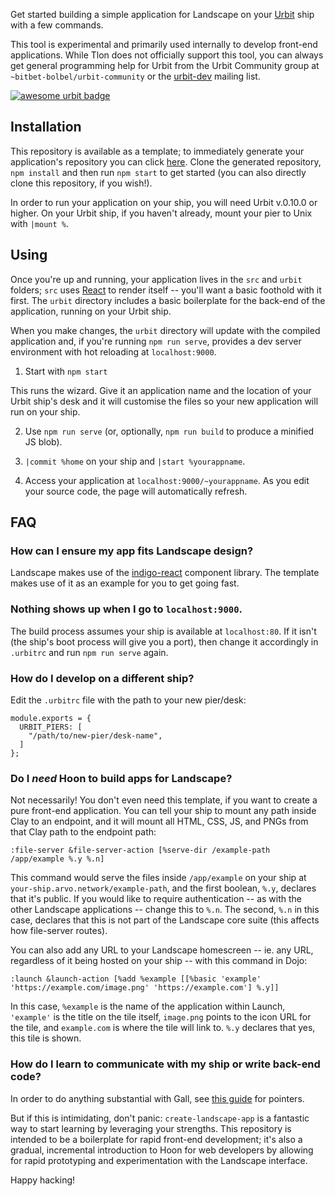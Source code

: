 Get started building a simple application for Landscape on your [Urbit](http://urbit.org) ship with a few commands.

This tool is experimental and primarily used internally to develop front-end applications. While Tlon does not officially support this tool, you can always get general programming help for Urbit from the Urbit Community group at `~bitbet-bolbel/urbit-community` or the [urbit-dev](https://groups.google.com/a/urbit.org/forum/#!forum/dev) mailing list.

[![awesome urbit badge](https://img.shields.io/badge/~-awesome%20urbit-lightgrey)](https://github.com/urbit/awesome-urbit)

## Installation

This repository is available as a template; to immediately generate your application's repository you can click [here](https://github.com/urbit/create-landscape-app/generate). Clone the generated repository, `npm install` and then run `npm start` to get started (you can also directly clone this repository, if you wish!).

In order to run your application on your ship, you will need Urbit v.0.10.0 or higher. On your Urbit ship, if you haven't already, mount your pier to Unix with `|mount %`.

## Using

Once you're up and running, your application lives in the `src` and `urbit` folders; `src` uses [React](https://reactjs.org) to render itself -- you'll want a basic foothold with it first. The `urbit` directory includes a basic boilerplate for the back-end of the application, running on your Urbit ship.

When you make changes, the `urbit` directory will update with the compiled application and, if you're running `npm run serve`, provides a dev server environment with hot reloading at `localhost:9000`.

1. Start with `npm start`

This runs the wizard. Give it an application name and the location of your Urbit ship's desk and it will customise the files so your new application will run on your ship.

2. Use `npm run serve` (or, optionally, `npm run build` to produce a minified JS blob).

3. `|commit %home` on your ship and `|start %yourappname`.

4. Access your application at `localhost:9000/~yourappname`. As you edit your source code, the page will automatically refresh.

## FAQ

### How can I ensure my app fits Landscape design?

Landscape makes use of the [indigo-react](https://urbit.github.io/indigo-react/) component library. The template makes use of it as an example for you to get going fast.

### Nothing shows up when I go to `localhost:9000`.

The build process assumes your ship is available at `localhost:80`. If it isn't (the ship's boot process will give you a port), then change it accordingly in `.urbitrc` and run `npm run serve` again.

### How do I develop on a different ship?

Edit the `.urbitrc` file with the path to your new pier/desk:

```
module.exports = {
  URBIT_PIERS: [
    "/path/to/new-pier/desk-name",
  ]
};
```

### Do I *need* Hoon to build apps for Landscape?

Not necessarily! You don't even need this template, if you want to create a pure front-end application. You can tell your ship to mount any path inside Clay to an endpoint, and it will mount all HTML, CSS, JS, and PNGs from that Clay path to the endpoint path:

```
:file-server &file-server-action [%serve-dir /example-path /app/example %.y %.n]
```

This command would serve the files inside `/app/example` on your ship at `your-ship.arvo.network/example-path`, and the first boolean, `%.y`, declares that it's public. If you would like to require authentication -- as with the other Landscape applications -- change this to `%.n`. The second, `%.n` in this case, declares that this is not part of the Landscape core suite (this affects how file-server routes).

You can also add any URL to your Landscape homescreen -- ie. any URL, regardless of it being hosted on your ship -- with this command in Dojo:

```
:launch &launch-action [%add %example [[%basic 'example' 'https://example.com/image.png' 'https://example.com'] %.y]]
```

In this case, `%example` is the name of the application within Launch, `'example'` is the title on the tile itself, `image.png` points to the icon URL for the tile, and `example.com` is where the tile will link to. `%.y` declares that yes, this tile is shown.

### How do I learn to communicate with my ship or write back-end code?

In order to do anything substantial with Gall, see [this guide](https://github.com/timlucmiptev/gall-guide) for pointers.

But if this is intimidating, don't panic: `create-landscape-app` is a fantastic way to start learning by leveraging your strengths. This repository is intended to be a boilerplate for rapid front-end development; it's also a gradual, incremental introduction to Hoon for web developers by allowing for rapid prototyping and experimentation with the Landscape interface.

Happy hacking!
